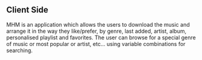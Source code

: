 ## Client Side

MHM is an application which allows the users to download the music and arrange it in the way they like/prefer, by genre, last added, artist, album, personalised playlist and favorites. The user can browse for a special genre of music or most popular or artist, etc... using variable combinations for searching.

